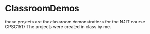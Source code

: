 # ClassroomDemos

these projects are the classroom demonstrations for the NAIT course CPSC1517
The projects were created in class by me.
